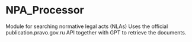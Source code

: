 # NPA_Processor
Module for searching normative legal acts (NLAs) Uses the official publication.pravo.gov.ru API together with GPT to retrieve the documents.
